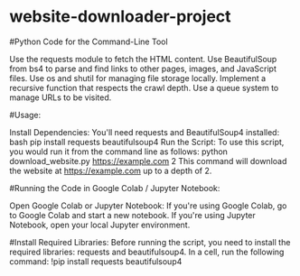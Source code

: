 # website-downloader-project
#Python Code for the Command-Line Tool

Use the requests module to fetch the HTML content.
Use BeautifulSoup from bs4 to parse and find links to other pages, images, and JavaScript files.
Use os and shutil for managing file storage locally.
Implement a recursive function that respects the crawl depth.
Use a queue system to manage URLs to be visited.

#Usage:

Install Dependencies: You'll need requests and BeautifulSoup4 installed:
bash
pip install requests beautifulsoup4
Run the Script: To use this script, you would run it from the command line as follows:
python download_website.py https://example.com 2
This command will download the website at https://example.com up to a depth of 2.

#Running the Code in Google Colab / Jupyter Notebook:

Open Google Colab or Jupyter Notebook:
If you're using Google Colab, go to Google Colab and start a new notebook.
If you're using Jupyter Notebook, open your local Jupyter environment.

#Install Required Libraries: Before running the script, you need to install the required libraries: requests and beautifulsoup4. In a cell, run the following command:
!pip install requests beautifulsoup4

